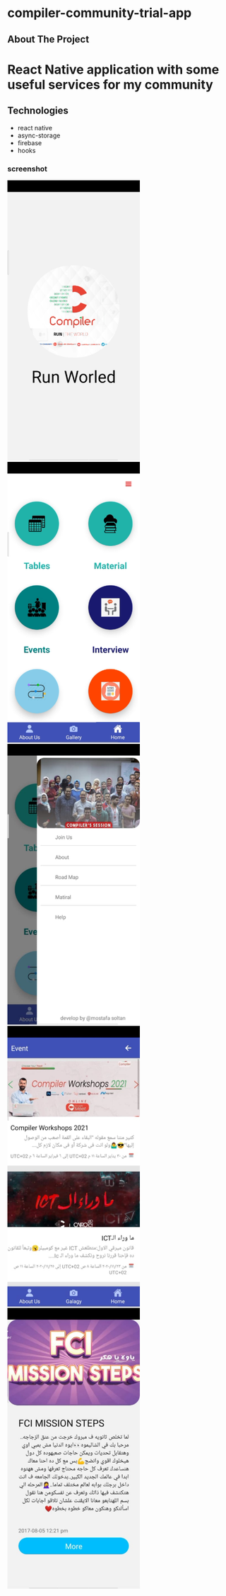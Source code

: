 # compiler-community-trial-app
<!-- ABOUT THE PROJECT -->
## About The Project

# React Native application with some useful services for my community
 
 
  

## Technologies

* react native
* async-storage
* firebase
* hooks

### screenshot

<img src="photo/1.jpg" alt="Logo" width="300" >
<img src="photo/2.jpg" alt="Logo" width="300" >
<img src="photo/3.jpg" alt="Logo" width="300" >
<img src="photo/4.jpg" alt="Logo" width="300" >
<img src="photo/5.jpg" alt="Logo" width="300" >
 
